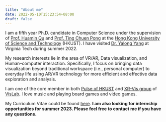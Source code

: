 ```yaml
---
title: "About me"
date: 2022-05-10T15:23:54+08:00
draft: false
---
```


I am a fifth year Ph.D. candidate in Computer Science under the supervision of [Prof. Huamin Qu](http://huamin.org) and [Prof. Ting Chuen Pong](https://seng.hkust.edu.hk/about/people/faculty/ting-chuen-pong) at the [Hong Kong University of Science and Technology](https://www.ust.hk) (HKUST). I have visited [Dr. Yalong Yang](https://vis.yalongyang.com/) at Virginia Tech during summer 2022.

My research interests lie in the area of VR/AR, Data visualization, and Human–computer interaction. Specifically, I focus on bringing data visualization beyond traditional workspace (i.e., personal computer) to everyday life using AR/VR technology for more efficient and effective data exploration and analysis.

I am one of the core member in both [Pulse of HKUST](https://pulse.ust.hk) and [XR-Vis group](http://vis.cse.ust.hk/groups/xr-vis) of [VisLab](http://vis.cse.ust.hk). I love music and playing board games and video games.

My Curriculum Vitae could be found [here](/cv.pdf). **I am also looking for internship opportunities for summer 2023. Please feel free to contact me if you have any questions.**